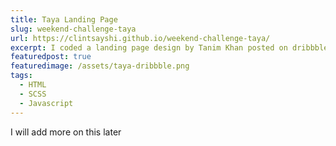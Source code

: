 ```yaml
---
title: Taya Landing Page
slug: weekend-challenge-taya
url: https://clintsayshi.github.io/weekend-challenge-taya/
excerpt: I coded a landing page design by Tanim Khan posted on dribbble.
featuredpost: true
featuredimage: /assets/taya-dribbble.png
tags:
  - HTML
  - SCSS
  - Javascript
---
```


I will add more on this later
